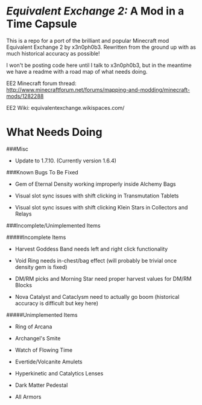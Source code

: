 _Equivalent Exchange 2:_ A Mod in a Time Capsule
===============

This is a repo for a port of the brilliant and popular Minecraft mod Equivalent Exchange 2 by x3n0ph0b3. Rewritten from the ground up with as much historical accuracy as possible!

I won't be posting code here until I talk to x3n0ph0b3, but in the meantime we have a readme with a road map of what needs doing.

EE2 Minecraft forum thread: http://www.minecraftforum.net/forums/mapping-and-modding/minecraft-mods/1282288

EE2 Wiki: equivalentexchange.wikispaces.com/


What Needs Doing
===============

###Misc

* Update to 1.7.10. (Currently version 1.6.4)

###Known Bugs To Be Fixed

* Gem of Eternal Density working improperly inside Alchemy Bags

* Visual slot sync issues with shift clicking in Transmutation Tablets

* Visual slot sync issues with shift clicking Klein Stars in Collectors and Relays

###Incomplete/Unimplemented Items

#####Incomplete Items

* Harvest Goddess Band needs left and right click functionality

* Void Ring needs in-chest/bag effect (will probably be trivial once density gem is fixed)

* DM/RM picks and Morning Star need proper harvest values for DM/RM Blocks

* Nova Catalyst and Cataclysm need to actually go boom (historical accuracy is difficult but key here)

#####Unimplemented Items

* Ring of Arcana

* Archangel's Smite

* Watch of Flowing Time

* Evertide/Volcanite Amulets

* Hyperkinetic and Catalytics Lenses

* Dark Matter Pedestal

* All Armors
